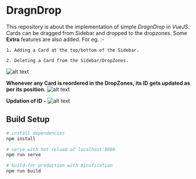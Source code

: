 # DragnDrop
This repository is about the implementation of simple *DragnDrop* in _VueJS_. Cards can be dragged from Sidebar and dropped to the dropzones.
Some **Extra** features are also added. For eg. :-
```
1. Adding a Card at the top/bottom of the Sidebar.

2. Deleting a Card from the Sidebar/DropZones.

```

![alt text](https://github.com/suprabhat25/Dragndrop/blob/main/src/Images/Vue7.PNG "Image 1")

**Whenever any Card is reordered in the DropZones, its ID gets updated as per its position.**
![alt text](https://github.com/suprabhat25/Dragndrop/blob/main/src/Images/Vue3.PNG "Image 2")

**Updation of ID -** 
![alt text](https://github.com/suprabhat25/Dragndrop/blob/main/src/Images/Vue2.PNG "Image 3")

## Build Setup

``` bash
# install dependencies
npm install

# serve with hot reload at localhost:8080
npm run serve

# build for production with minification
npm run build
```

